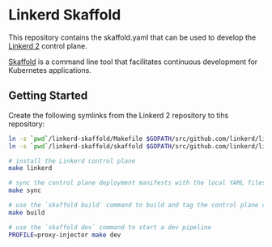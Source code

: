 # Linkerd Skaffold
This repository contains the skaffold.yaml that can be used to develop the [Linkerd 2](https://linkerd.io/) control plane.

[Skaffold](https://skaffold.dev/) is a command line tool that facilitates continuous development for Kubernetes applications.

## Getting Started
Create the following symlinks from the Linkerd 2 repository to tihs repository:
```bash
ln -s `pwd`/linkerd-skaffold/Makefile $GOPATH/src/github.com/linkerd/linkerd2/Makefile
ln -s `pwd`/linkerd-skaffold/skaffold $GOPATH/src/github.com/linkerd/linkerd2/skaffold
```

```bash
# install the Linkerd control plane
make linkerd

# sync the control plane deployment manifests with the local YAML files
make sync

# use the `skaffold build` command to build and tag the control plane component images
make build

# use the `skaffold dev` command to start a dev pipeline
PROFILE=proxy-injector make dev
```

